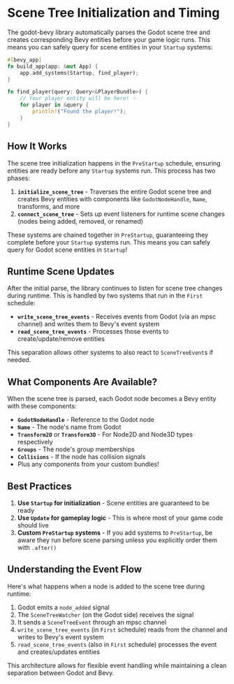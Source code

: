 # Scene Tree Initialization and Timing

The godot-bevy library automatically parses the Godot scene tree and creates corresponding Bevy entities before your game logic runs. This means you can safely query for scene entities in your `Startup` systems:

```rust
#[bevy_app]
fn build_app(app: &mut App) {
    app.add_systems(Startup, find_player);
}

fn find_player(query: Query<&PlayerBundle>) {
    // Your player entity will be here! ✨
    for player in &query {
        println!("Found the player!");
    }
}
```

## How It Works

The scene tree initialization happens in the `PreStartup` schedule, ensuring entities are ready before any `Startup` systems run. This process has two phases:

1. **`initialize_scene_tree`** - Traverses the entire Godot scene tree and creates Bevy entities with components like `GodotNodeHandle`, `Name`, transforms, and more
2. **`connect_scene_tree`** - Sets up event listeners for runtime scene changes (nodes being added, removed, or renamed)

These systems are chained together in `PreStartup`, guaranteeing they complete before your `Startup` systems run. This means you can safely query for Godot scene entities in `Startup`!

## Runtime Scene Updates

After the initial parse, the library continues to listen for scene tree changes during runtime. This is handled by two systems that run in the `First` schedule:

- **`write_scene_tree_events`** - Receives events from Godot (via an mpsc channel) and writes them to Bevy's event system
- **`read_scene_tree_events`** - Processes those events to create/update/remove entities

This separation allows other systems to also react to `SceneTreeEvent`s if needed.

## What Components Are Available?

When the scene tree is parsed, each Godot node becomes a Bevy entity with these components:

- **`GodotNodeHandle`** - Reference to the Godot node
- **`Name`** - The node's name from Godot
- **`Transform2D`** or **`Transform3D`** - For Node2D and Node3D types respectively
- **`Groups`** - The node's group memberships
- **`Collisions`** - If the node has collision signals
- Plus any components from your custom bundles!

## Best Practices

1. **Use `Startup` for initialization** - Scene entities are guaranteed to be ready
2. **Use `Update` for gameplay logic** - This is where most of your game code should live
3. **Custom `PreStartup` systems** - If you add systems to `PreStartup`, be aware they run before scene parsing unless you explicitly order them with `.after()`

## Understanding the Event Flow

Here's what happens when a node is added to the scene tree during runtime:

1. Godot emits a `node_added` signal
2. The `SceneTreeWatcher` (on the Godot side) receives the signal
3. It sends a `SceneTreeEvent` through an mpsc channel
4. `write_scene_tree_events` (in `First` schedule) reads from the channel and writes to Bevy's event system
5. `read_scene_tree_events` (also in `First` schedule) processes the event and creates/updates entities

This architecture allows for flexible event handling while maintaining a clean separation between Godot and Bevy.